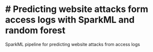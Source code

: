 # # Predicting website attacks form access logs with SparkML and random forest
SparkML pipeline for predicting website attacks from access logs
